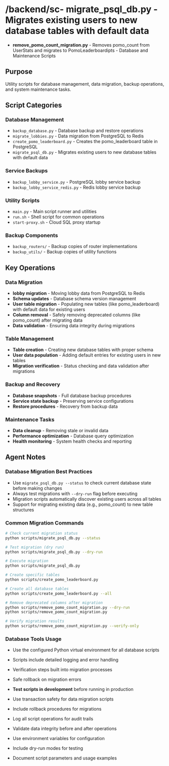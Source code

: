 # /backend/sc- **migrate_psql_db.py** - Migrates existing users to new database tables with default data

- **remove_pomo_count_migration.py** - Removes pomo_count from UserStats and migrates to PomoLeaderboardipts - Database and Maintenance Scripts

## Purpose

Utility scripts for database management, data migration, backup operations, and system maintenance tasks.

## Script Categories

### Database Management

- `backup_database.py` - Database backup and restore operations
- `migrate_lobbies.py` - Data migration from PostgreSQL to Redis
- `create_pomo_leaderboard.py` - Creates the pomo_leaderboard table in PostgreSQL
- `migrate_psql_db.py` - Migrates existing users to new database tables with default data

### Service Backups

- `backup_lobby_service.py` - PostgreSQL lobby service backup
- `backup_lobby_service_redis.py` - Redis lobby service backup

### Utility Scripts

- `main.py` - Main script runner and utilities
- `run.sh` - Shell script for common operations
- `start-proxy.sh` - Cloud SQL proxy startup

### Backup Components

- `backup_routers/` - Backup copies of router implementations
- `backup_utils/` - Backup copies of utility functions

## Key Operations

### Data Migration

- **lobby migration** - Moving lobby data from PostgreSQL to Redis
- **Schema updates** - Database schema version management
- **User table migration** - Populating new tables (like pomo_leaderboard) with default data for existing users
- **Column removal** - Safely removing deprecated columns (like pomo_count) after migrating data
- **Data validation** - Ensuring data integrity during migrations

### Table Management

- **Table creation** - Creating new database tables with proper schema
- **User data population** - Adding default entries for existing users in new tables
- **Migration verification** - Status checking and data validation after migrations

### Backup and Recovery

- **Database snapshots** - Full database backup procedures
- **Service state backup** - Preserving service configurations
- **Restore procedures** - Recovery from backup data

### Maintenance Tasks

- **Data cleanup** - Removing stale or invalid data
- **Performance optimization** - Database query optimization
- **Health monitoring** - System health checks and reporting

## Agent Notes

### Database Migration Best Practices

- Use `migrate_psql_db.py --status` to check current database state before making changes
- Always test migrations with `--dry-run` flag before executing
- Migration scripts automatically discover existing users across all tables
- Support for migrating existing data (e.g., pomo_count) to new table structures

### Common Migration Commands

```bash
# Check current migration status
python scripts/migrate_psql_db.py --status

# Test migration (dry run)
python scripts/migrate_psql_db.py --dry-run

# Execute migration
python scripts/migrate_psql_db.py

# Create specific tables
python scripts/create_pomo_leaderboard.py

# Create all database tables
python scripts/create_pomo_leaderboard.py --all

# Remove deprecated columns after migration
python scripts/remove_pomo_count_migration.py --dry-run
python scripts/remove_pomo_count_migration.py

# Verify migration results
python scripts/remove_pomo_count_migration.py --verify-only
```

### Database Tools Usage

- Use the configured Python virtual environment for all database scripts
- Scripts include detailed logging and error handling
- Verification steps built into migration processes
- Safe rollback on migration errors

- **Test scripts in development** before running in production
- Use transaction safety for data migration scripts
- Include rollback procedures for migrations
- Log all script operations for audit trails
- Validate data integrity before and after operations
- Use environment variables for configuration
- Include dry-run modes for testing
- Document script parameters and usage examples
